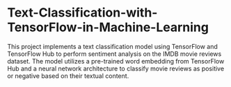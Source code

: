 # Text-Classification-with-TensorFlow-in-Machine-Learning
This project implements a text classification model using TensorFlow and TensorFlow Hub to perform sentiment analysis on the IMDB movie reviews dataset. The model utilizes a pre-trained word embedding from TensorFlow Hub and a neural network architecture to classify movie reviews as positive or negative based on their textual content.
